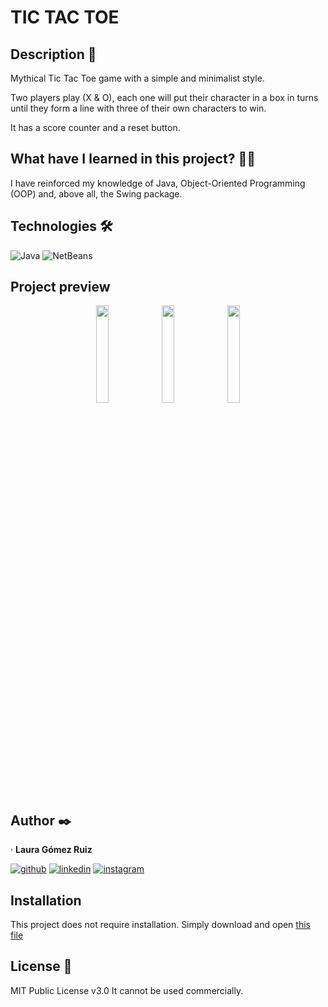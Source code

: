 # TIC TAC TOE

## Description 📑

Mythical Tic Tac Toe game with a simple and minimalist style.

Two players play (X & O), each one will put their character in a box in turns until they form a line with three of their own characters to win.

It has a score counter and a reset button.

## What have I learned in this project? 🙇🏻 

I have reinforced my knowledge of Java, Object-Oriented Programming (OOP) and, above all, the Swing package.

## Technologies 🛠
![Java](https://img.shields.io/badge/Java-ED8B00?style=for-the-badge&logo=java&logoColor=white)
![NetBeans](https://img.shields.io/badge/NetBeans-1B6AC6?style=for-the-badge&logo=apachenetbeanside&logoColor=white)

## Project preview
<p align = "center">
  <img src="https://github.com/lgomezruiz/Tic-Tac-Toe/assets/97950503/48ce6021-1ba8-4e0f-9d5d-6b236b7430ad" height=20% width=20%>
  <img src="https://github.com/lgomezruiz/Tic-Tac-Toe/assets/97950503/216e7639-9d8a-4296-8c2d-a58db2184119" height=20% width=20%>
  <img src="https://github.com/lgomezruiz/Tic-Tac-Toe/assets/97950503/dd8ecf7a-2630-4b3e-b312-42daed08b7bd" height=20% width=20%>
</p>

## Author ✒️
· **Laura Gómez Ruiz**

[![github](https://img.shields.io/static/v1?label=&message=github&color=171515&logo=github&logoColor=white&style=for-the-badge)](https://github.com/lgomezruiz)
[![linkedin](https://img.shields.io/static/v1?label=&message=linkedin&color=0e76a8&logo=linkedin&logoColor=white&style=for-the-badge)](https://www.linkedin.com/in/lgomezruiz/)
[![instagram](https://img.shields.io/badge/Instagram-E4405F?style=for-the-badge&logo=instagram&logoColor=white)](https://www.instagram.com/onebreathlaura/)

## Installation 
This project does not require installation. Simply download and open [this file](https://drive.google.com/file/d/1iQmw13P-scauu2lkFiJSz8FQsF-xqlBE/view?usp=sharing)

## License 📄
MIT Public License v3.0
It cannot be used commercially.
